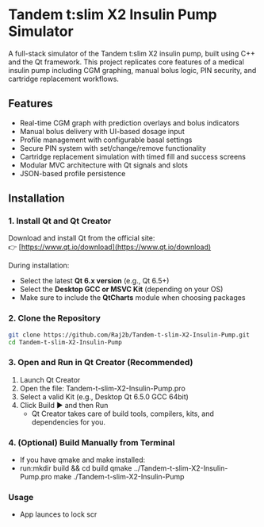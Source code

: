 # Tandem t:slim X2 Insulin Pump Simulator

A full-stack simulator of the Tandem t:slim X2 insulin pump, built using C++ and the Qt framework. This project replicates core features of a medical insulin pump including CGM graphing, manual bolus logic, PIN security, and cartridge replacement workflows.

## Features

- Real-time CGM graph with prediction overlays and bolus indicators
- Manual bolus delivery with UI-based dosage input
- Profile management with configurable basal settings
- Secure PIN system with set/change/remove functionality
- Cartridge replacement simulation with timed fill and success screens
- Modular MVC architecture with Qt signals and slots
- JSON-based profile persistence

## Installation

### 1. Install Qt and Qt Creator

Download and install Qt from the official site:  
👉 [https://www.qt.io/download](https://www.qt.io/download)

During installation:
- Select the latest **Qt 6.x version** (e.g., Qt 6.5+)
- Select the **Desktop GCC or MSVC Kit** (depending on your OS)
- Make sure to include the **QtCharts** module when choosing packages

### 2. Clone the Repository

```bash
git clone https://github.com/Raj2b/Tandem-t-slim-X2-Insulin-Pump.git
cd Tandem-t-slim-X2-Insulin-Pump
```
### 3. Open and Run in Qt Creator (Recommended)

1. Launch Qt Creator
2. Open the file: Tandem-t-slim-X2-Insulin-Pump.pro
3. Select a valid Kit (e.g., Desktop Qt 6.5.0 GCC 64bit)
4. Click Build ▶️ and then Run
   - Qt Creator takes care of build tools, compilers, kits, and dependencies for you.
     
### 4. (Optional) Build Manually from Terminal

  - If you have qmake and make installed:
  - run:mkdir build && cd build
        qmake ../Tandem-t-slim-X2-Insulin-Pump.pro
        make
        ./Tandem-t-slim-X2-Insulin-Pump

### Usage
   - App launces to lock scr
